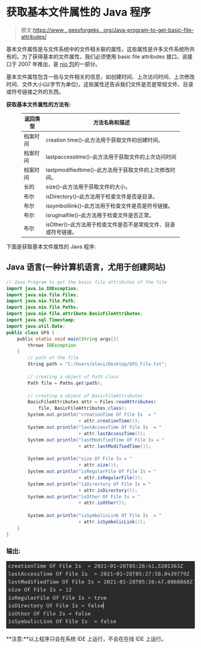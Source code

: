 # 获取基本文件属性的 Java 程序

> 原文:[https://www . geesforgeks . org/Java-program-to-get-basic-file-attributes/](https://www.geeksforgeeks.org/java-program-to-get-the-basic-file-attributes/)

基本文件属性是与文件系统中的文件相关联的属性，这些属性是许多文件系统所共有的。为了获得基本的文件属性，我们必须使用 basic file attributes 接口。该接口于 2007 年推出，是 [nio 包](https://www.geeksforgeeks.org/introduction-to-java-nio-with-examples/#:~:text=Java%20NIO%20is%20a%20buffer,of%20the%20other%20NIO%20packages.)的一部分。

基本文件属性包含一些与文件相关的信息，如创建时间、上次访问时间、上次修改时间、文件大小(以字节为单位)，这些属性还告诉我们文件是否是常规文件、目录或符号链接之外的东西。

**获取基本文件属性的方法有:**

<figure class="table">

| 返回类型 | 方法名称和描述 |
| --- | --- |
| 档案时间 | creation time()–此方法用于获取文件的创建时间。 |
| 档案时间 | lastpaccesstime()–此方法用于获取文件的上次访问时间 |
| 档案时间 | lastpmodifiedtime()–此方法用于获取文件的上次修改时间。 |
| 长的 | size()–此方法用于获取文件的大小。 |
| 布尔 | isDirectory()–此方法用于检查文件是否是目录。 |
| 布尔 | issymbolilink()–此方法用于检查文件是否是符号链接。 |
| 布尔 | isruginalfile()–此方法用于检查文件是否正常。 |
| 布尔 | isOther()–此方法用于检查文件是否不是常规文件、目录或符号链接。 |

</figure>

下面是获取基本文件属性的 Java 程序:

## Java 语言(一种计算机语言，尤用于创建网站)

```java
// Java Program to get the basic file attributes of the file
import java.io.IOException;
import java.nio.file.Files;
import java.nio.file.Path;
import java.nio.file.Paths;
import java.nio.file.attribute.BasicFileAttributes;
import java.sql.Timestamp;
import java.util.Date;
public class GFG {
    public static void main(String args[])
        throws IOException
    {
        // path of the file
        String path = "C:/Users/elavi/Desktop/GFG_File.txt";

        // creating a object of Path class
        Path file = Paths.get(path);

        // creating a object of BasicFileAttributes
        BasicFileAttributes attr = Files.readAttributes(
            file, BasicFileAttributes.class);
        System.out.println("creationTime Of File Is  = "
                           + attr.creationTime());
        System.out.println("lastAccessTime Of File Is  = "
                           + attr.lastAccessTime());
        System.out.println("lastModifiedTime Of File Is = "
                           + attr.lastModifiedTime());

        System.out.println("size Of File Is = "
                           + attr.size());
        System.out.println("isRegularFile Of File Is = "
                           + attr.isRegularFile());
        System.out.println("isDirectory Of File Is = "
                           + attr.isDirectory());
        System.out.println("isOther Of File Is = "
                           + attr.isOther());

        System.out.println("isSymbolicLink Of File Is  = "
                           + attr.isSymbolicLink());
    }
}
```

### **输出:**

![](img/8732ad19986cdc182a38104616cfbc43.png)

**注意:**以上程序只会在系统 IDE 上运行，不会在在线 IDE 上运行。